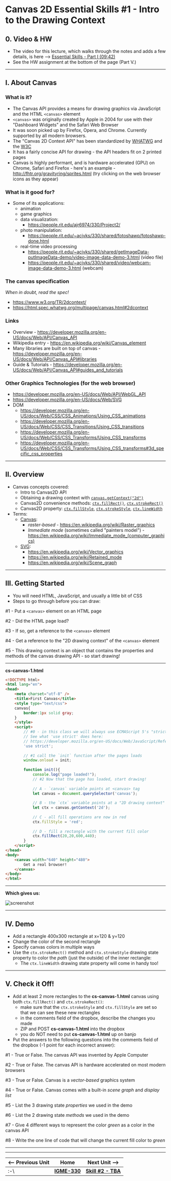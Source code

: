 # Canvas 2D Essential Skills #1 - Intro to the Drawing Context

## 0. Video & HW

- The video for this lecture, which walks through the notes and adds a few details, is here --> [Essential Skills - Part I (09:42)](https://video.rit.edu/Watch/330-essential-skills-1)
- See the HW assignment at the bottom of the page (Part V.)

<hr>

## I. About Canvas

### What is it?

- The Canvas API provides a means for drawing graphics via JavaScript and the HTML `<canvas>` element
- `<canvas>` was originally created by Apple in 2004 for use with their "Dashboard Widgets" and the Safari Web Browser
- It was soon picked up by Firefox, Opera, and Chrome. Currently supported  by all modern browsers.
- The "Canvas 2D Context API" has been standardized by [WHATWG](https://html.spec.whatwg.org/dev/canvas.html) and the [W3C](https://www.w3.org/TR/2dcontext/)
- It has a fairly concise API for drawing - the API headers fit on 2 printed pages
- Canvas is highly performant, and is hardware accelerated (GPU) on Chrome, Safari and Firefox - here's an example - http://fhtr.org/gravityring/sprites.html (try clicking on the web browser icons as they appear)

### What is it good for?
- Some of its applications:
  - animation
  - game graphics
  - data visualization:
    - https://people.rit.edu/ajr6974/330/Project2/
  - photo manipulation:
    - https://people.rit.edu/~acjvks/330/shared/fotoshawp/fotoshawp-done.html
  - real-time video processing
    - https://people.rit.edu/~acjvks/330/shared/getImageData-putImageData-demo/video-image-data-demo-3.html (video file)
    - https://people.rit.edu/~acjvks/330/shared/video/webcam-image-data-demo-3.html (webcam)

### The canvas specification
*When in doubt, read the spec!*
- https://www.w3.org/TR/2dcontext/
- https://html.spec.whatwg.org/multipage/canvas.html#2dcontext

### Links
- Overview - https://developer.mozilla.org/en-US/docs/Web/API/Canvas_API
- Wikipedia entry - https://en.wikipedia.org/wiki/Canvas_element
- Many libraries are built on top of canvas - https://developer.mozilla.org/en-US/docs/Web/API/Canvas_API#libraries
- Guide & Tutorials - https://developer.mozilla.org/en-US/docs/Web/API/Canvas_API#guides_and_tutorials

### Other Graphics Technologies (for the web browser)
- https://developer.mozilla.org/en-US/docs/Web/API/WebGL_API
- https://developer.mozilla.org/en-US/docs/Web/SVG
- DOM
  - https://developer.mozilla.org/en-US/docs/Web/CSS/CSS_Animations/Using_CSS_animations
  - https://developer.mozilla.org/en-US/docs/Web/CSS/CSS_Transitions/Using_CSS_transitions
  - https://developer.mozilla.org/en-US/docs/Web/CSS/CSS_Transforms/Using_CSS_transforms
  - https://developer.mozilla.org/en-US/docs/Web/CSS/CSS_Transforms/Using_CSS_transforms#3d_specific_css_properties
  
<hr>

## II. Overview
- Canvas concepts covered:
  - Intro to Canvas2D API
  - Obtaining a drawing context with [`canvas.getContext("2d")`](https://developer.mozilla.org/en-US/docs/Web/API/HTMLCanvasElement/getContext)
  - Canvas2D convenience methods: [`ctx.fillRect()`](https://developer.mozilla.org/en-US/docs/Web/API/CanvasRenderingContext2D/fillRect), [`ctx.strokeRect()`](https://developer.mozilla.org/en-US/docs/Web/API/CanvasRenderingContext2D/strokeRect)
  - Canvas2D property: [`ctx.fillStyle`](https://developer.mozilla.org/en-US/docs/Web/API/CanvasRenderingContext2D/fillStyle), [`ctx.strokeStyle`](https://developer.mozilla.org/en-US/docs/Web/API/CanvasRenderingContext2D/strokeStyle), [`ctx.lineWidth`](https://developer.mozilla.org/en-US/docs/Web/API/CanvasRenderingContext2D/lineWidth)
- Terms:
  - [Canvas](https://en.wikipedia.org/wiki/Canvas_element):
    - *raster-based* - https://en.wikipedia.org/wiki/Raster_graphics
    - *Immediate mode* (sometimes called "painters model") - https://en.wikipedia.org/wiki/Immediate_mode_(computer_graphics)
  - [SVG](https://en.wikipedia.org/wiki/Scalable_Vector_Graphics):
    - https://en.wikipedia.org/wiki/Vector_graphics
    - https://en.wikipedia.org/wiki/Retained_mode
    - https://en.wikipedia.org/wiki/Scene_graph
    
<hr>

## III. Getting Started

- You will need HTML, JavaScript, and usually a little bit of CSS
- Steps to go through before you can draw:

#1 - Put a `<canvas>` element on an HTML page

#2 - Did the HTML page load?

#3 - If so, get a reference to the `<canvas>` element

#4 - Get a reference to the "2D drawing context" of the `<canvas>` element

#5 - This drawing context is an object that contains the properties and methods of the canvas drawing API - so start drawing!

<hr>

**cs-canvas-1.html**

```html
<!DOCTYPE html>
<html lang="en">
<head>
	<meta charset="utf-8" />
	<title>First Canvas</title>
	<style type="text/css">
	canvas{
		border:1px solid gray;
	}
	</style>
	<script>
		// #0 - in this class we will always use ECMAScript 5's "strict" mode
		// See what 'use strict' does here:
		// https://developer.mozilla.org/en-US/docs/Web/JavaScript/Reference/Functions_and_function_scope/Strict_mode
		'use strict';
		
		// #1 call the `init` function after the pages loads
		window.onload = init;
	
		function init(){
			console.log("page loaded!");
			// #2 Now that the page has loaded, start drawing!
			
			// A - `canvas` variable points at <canvas> tag
			let canvas = document.querySelector('canvas');
			
			// B - the `ctx` variable points at a "2D drawing context"
			let ctx = canvas.getContext('2d');
			
			// C - all fill operations are now in red
			ctx.fillStyle = 'red'; 
			
			// D - fill a rectangle with the current fill color
			ctx.fillRect(20,20,600,440); 
		}
	</script>
</head>
<body>
	<canvas width="640" height="480">
		Get a real browser!
	</canvas>
</body>
</html>
```

<hr>

**Which gives us:**

![screenshot](./_canvas-images/cs-1.png)

<hr>

## IV. Demo

- Add a rectangle 400x300 rectangle at x=120 & y=120
- Change the color of the second rectangle
- Specify canvas colors in multiple ways
- Use the `ctx.strokeRect()` method and `ctx.strokeStyle` drawing state property to color the *path* (just the outside) of the inner rectangle:
  - The `ctx.lineWidth` drawing state property will come in handy too!

<hr>

## V. Check it Off!

- Add at least 2 more rectangles to the **cs-canvas-1.html** canvas using both `ctx.fillRect()` and `ctx.strokeRect()`:
  - make sure that the `ctx.strokeStyle` and `ctx.fillStyle` are set so that we can see these new rectangles
  - in the comments field of the dropbox, describe the changes you made
  - ZIP and POST **cs-canvas-1.html** into the dropbox
  - you do NOT need to put **cs-canvas-1.html** up on banjo
- Put the answers to the following questions into the comments field of the dropbox (-1 point for each incorrect answer):
  
#1 - True or False. The canvas API was invented by Apple Computer
 
#2 - True or False. The canvas API is hardware accelerated on most modern browsers
 
#3 - True or False. Canvas is a *vector-based* graphics system
 
#4 - True or False. Canvas comes with a built-in *scene graph* and *display list*
 
#5 - List the 3 drawing state *properties* we used in the demo
 
#6 - List the 2 drawing state *methods* we used in the demo
 
#7 - Give 4 different ways to represent the color *green* as a color in the canvas API
 
#8 - Write the one line of code that will change the current fill color to *green*


<hr><hr>

| <-- Previous Unit | Home | Next Unit -->
| --- | --- | --- 
|   :-\  |  [**IGME-330**](../README.md) | [**Skill #2 - TBA**]()
